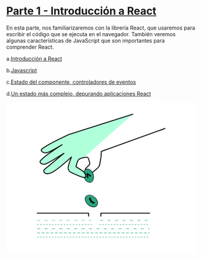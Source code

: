 # [Parte 1 - Introducción a React](https://fullstackopen.com/es/part1)

En esta parte, nos familiarizaremos con la librería React, que usaremos para escribir el código que se ejecuta en el navegador. También veremos algunas características de JavaScript que son importantes para comprender React.
<br/>

a.[Introducción a React](https://fullstackopen.com/es/part1/introduccion_a_react)

b.[Javascript](https://fullstackopen.com/es/part1/java_script)

c.[Estado del componente, controladores de eventos](https://fullstackopen.com/es/part1/estado_del_componente_controladores_de_eventos)

d.[Un estado más complejo, depurando aplicaciones React](https://fullstackopen.com/es/part1/un_estado_mas_complejo_depurando_aplicaciones_react)

![alt text](part-1.svg)